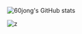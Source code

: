 ![60jong's GitHub stats](https://github-readme-stats.vercel.app/api?username=60jong&show_icon=true&theme=kacho_ga)

![z](https://flyvent.site:9001/members/velog/post-stats?username=rudwhd515)

<!--
**60jong/60jong** is a ✨ _special_ ✨ repository because its `README.md` (this file) appears on your GitHub profile.

Here are some ideas to get you started:

- 🔭 I’m currently working on ...
- 🌱 I’m currently learning ...
- 👯 I’m looking to collaborate on ...
- 🤔 I’m looking for help with ...
- 💬 Ask me about ...
- 📫 How to reach me: ...
- 😄 Pronouns: ...
- ⚡ Fun fact: ...
-->
